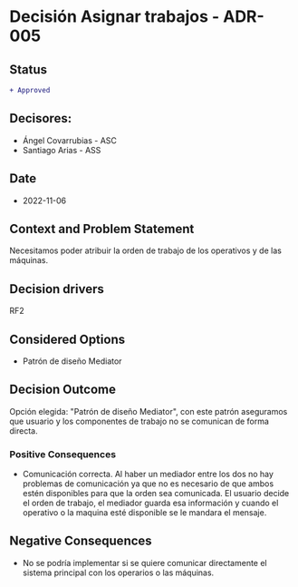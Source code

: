 # Decisión Asignar trabajos - ADR-005
## Status

```diff
+ Approved
```

## Decisores:

* Ángel Covarrubias - ASC
* Santiago Arias - ASS
## Date

* 2022-11-06

## Context and Problem Statement

Necesitamos poder atribuir la orden de trabajo de los operativos y de las máquinas. 

## Decision drivers

RF2

## Considered Options

* Patrón de diseño Mediator

## Decision Outcome

Opción elegida: "Patrón de diseño Mediator", con este patrón aseguramos que usuario y los componentes de trabajo no se comunican de forma directa. 

### Positive Consequences

* Comunicación correcta. Al haber un mediador entre los dos no hay problemas de comunicación ya que no es necesario de que ambos estén disponibles para que la orden sea comunicada. El usuario decide el orden de trabajo, el mediador guarda esa información y cuando el operativo o la maquina esté disponible se le mandara el mensaje.     

## Negative Consequences

* No se podría implementar si se quiere comunicar directamente el sistema principal con los operarios o las máquinas.
